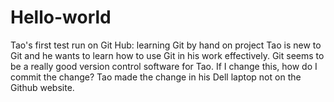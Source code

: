 # Hello-world
Tao's first test run on Git Hub: learning Git by hand on project
Tao is new to Git and he wants to learn how to use Git in his work effectively.
Git seems to be a really good version control software for Tao. 
If I change this, how do I commit the change?
Tao made the change in his Dell laptop not on the Github website.
